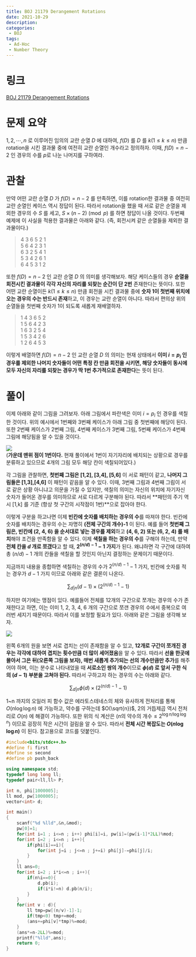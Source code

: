 ```yaml
---
title: BOJ 21179 Derangement Rotations
date: 2021-10-29
description:
categories:
 - BOJ
tags:
 - Ad-Hoc
 - Number Theory
---
```

# 링크
[BOJ 21179 Derangement Rotations](https://www.acmicpc.net/problem/21179)

# 문제 요약
$1, 2, \cdots{}, n$ 로 이루어진 임의의 교란 순열 $D$ 에 대하여, $f(D)$ 를 $D$ 를 $k(1\leq{k}\leq{n})$ 만큼 rotation을 시킨 결과물 중에 여전히 교란 순열인 개수라고 정의하자. 이때, $f(D)=n-2$ 인 경우의 수를 $p$로 나눈 나머지를 구하여라.   

# 관찰
만약 어떤 교란 순열 $D$ 가 $f(D)=n-2$ 를 만족하면, 이를 rotation한 결과물 중 여전히 교란 순열인 케이스 역시 정답이 된다. 따라서 rotation을 했을 때 서로 같은 순열을 제외한 경우의 수 $S$ 를 세고, $S\times{(n-2)}\pmod{p}$ 를 하면 정답이 나올 것이다. 두번째 예제에 이 사실을 적용한 결과물은 아래와 같다. (즉, 회전시켜 같은 순열들을 제외한 결과물이다.)   

> 4 3 6 5 2 1   
> 5 6 4 2 3 1   
> 6 3 2 5 4 1   
> 5 3 4 2 6 1   
> 6 4 5 3 1 2   

또한 $f(D)=n-2$ 인 교란 순열 $D$ 의 의미를 생각해보자. 해당 케이스들의 경우 **순열을 회전시킨 결과물이 각각 자신의 자리를 되찾는 순간이 단 2번** 존재한다는 뜻이다. 또한 어떤 교란 순열이든 $k(1\leq{k}\leq{n})$ 만큼 회전을 시킨 결과물 중에 **숫자 1이 첫번째 위치에 오는 경우의 수는 반드시 존재**하고, 이 경우는 교란 순열이 아니다. 따라서 편의상 위의 순열들을 첫번째 숫자가 1이 되도록 새롭게 재배열하자.   

> 1 4 3 6 5 2   
> 1 5 6 4 2 3   
> 1 6 3 2 5 4   
> 1 5 3 4 2 6   
> 1 2 6 4 5 3   

이렇게 배열하면 $f(D)=n-2$ 인 교란 순열 $D$ 의 의미는 현재 상태에서 **이미 $i=p_i$ 인 경우를 제외한 나머지 숫자들이 어떤 특정 칸 만큼 회전을 시키면, 해당 숫자들이 동시에 모두 자신의 자리를 되찾는 경우가 딱 1번 추가적으로 존재한다**는 뜻이 된다.   

# 풀이
이제 아래와 같이 그림을 그려보자. 아래 그림에서 파란색은 이미 $i=p_i$ 인 경우를 색칠한 것이다. 위의 예시에서 1번째와 3번째 케이스가 아래 그림 중 첫번째에 해당이 된다. 또한 2번째 케이스가 2번째 그림, 4번째 케이스가 3번째 그림, 5번째 케이스가 4번째 그림에 해당됨을 알 수 있을 것이다.   

![](https://ansol4328.github.io/assets/images/posts/BOJ-21179/Colored.png)   
(**가운데 맨위 점이 1번이다.** 현재 풀이에서 1번이 자기자리에 배치되는 상황으로 경우를 분류하고 있으므로 4개의 그림 모두 해당 칸이 색칠되어있다.)   

각 그림을 관찰하면, **첫번째 그림은 [1,2], [3,4], [5,6]** 이 서로 패턴이 같고, **나머지 그림들은 [1,3],[4,6]** 이 패턴이 같음을 알 수 있다. 이때, 3번째 그림과 4번째 그림이 서로 같은 상황 아니냐고 의문을 가질 수 있지만, 색칠의 의미는 자신의 위치에 자기자신 숫자가 들어온 경우를 의미하므로 서로 다르게 구분해야 된다. 따라서 **패턴의 주기 역시 [1,k] 를 기준 (항상 첫 구간의 시작점이 1번)**으로 잡아야 한다.   

이렇게 구분을 하고나면 이제 **빈칸에 숫자를 배치하는 경우의 수**를 따져야 한다. 빈칸에 숫자를 배치하는 경우의 수는 자명히 **(전체 구간의 개수)-1** 이 된다. 예를 들어 **첫번째 그림은, 빈칸에 (2, 4, 6) 을 순서대로 넣는 경우를 제외**하고 **(4, 6, 2) 또는 (6, 2, 4) 를 배치**해야 조건을 만족함을 알 수 있다. 이제 **색칠을 하는 경우의 수**를 구해야 하는데, 만약 **전체 칸을 $d$ 개로 쪼갰다**고 할 때, **$2^{(n/d)-1}-1$ 가지**가 된다. 왜냐하면 각 구간에 대하여 총 $(n/d)-1$ 개의 칸들을 색칠을 할 것인지 아닌지 결정하는 문제이기 때문이다.   

지금까지 내용을 종합하면 색칠하는 경우의 수가 $2^{(n/d)-1}-1$ 가지, 빈칸에 숫자를 적는 경우가 $d-1$ 가지 이므로 아래와 같은 결론이 나온다.   

$$ \displaystyle \sum_{d|n} {(d-1)\times{(2^{(n/d)-1}-1)}} $$   

하지만 여기에는 맹점이 있다. 예를들어 전체를 12개의 구간으로 쪼개는 경우의 수가 존재한다고 하면, 이는 이미 1, 2, 3, 4, 6 개의 구간으로 쪼갠 경우의 수에서 중복으로 여러번 세지기 때문이다. 따라서 이를 보정할 필요가 있다. 아래와 같은 그림을 생각해 보자.   

![](https://ansol4328.github.io/assets/images/posts/BOJ-21179/div_ex.png)   

왼쪽 6개의 원을 보면 서로 겹치는 선이 존재함을 알 수 있고, **12개로 구간이 쪼개진 경우는 각각에 대하여 겹치는 횟수만큼 더 많이 세어졌음**을 알 수 있다. 따라서 **선을 한곳에 몰아서 그은 뒤(오른쪽 그림을 보자), 매번 새롭게 추가되는 선의 개수만큼만 추가**를 해주어야 하며, 이는 분수로 나타내었을 때 **서로소인 쌍의 개수**이므로 **$\phi(d)$ 로 앞서 구한 식의 $(d-1)$ 부분을 고쳐야 된다.** 따라서 구하고자 하는 경우의 수는 아래와 같다.   

$$ \displaystyle \sum_{d|n} {\phi(d)\times{(2^{(n/d)-1}-1)}} $$   

1~n 까지의 오일러 피 함수 값은 에라토스테네스의 체와 유사하게 전처리를 통해 $O(n\log{\log{n}})$ 에 가능하고, 약수를 구하는데 $O(\sqrt{n})$, 2의 거듭제곱 역시 전처리로 $O(n)$ 에 해결이 가능하다. 또한 위의 식 계산은 ($n$의 약수의 개수$\leq 2^{\log{n}/\log{\log{n} } }$) 이므로 굉장히 작은 시간이 걸림을 알 수 있다. 따라서 **전체 시간 복잡도는 $O(n\log{\log{n}})$** 이 된다. 참고용으로 코드를 덧붙인다.   

```cpp
#include<bits/stdc++.h>
#define fi first
#define se second
#define pb push_back

using namespace std;
typedef long long ll;
typedef pair<ll,ll> P;

int n, phi[1000005];
ll mod, pw[1000005];
vector<int> d;

int main()
{
    scanf("%d %lld",&n,&mod);
    pw[0]=1;
    for(int i=1 ; i<=n ; i++) phi[i]=i, pw[i]=(pw[i-1]*2LL)%mod;
    for(int i=2 ; i<=n ; i++){
        if(phi[i]==i){
            for(int j=i ; j<=n ; j+=i) phi[j]-=phi[j]/i;
        }
    }
    ll ans=0;
    for(int i=2 ; i*i<=n ; i++){
        if(n%i==0){
            d.pb(i);
            if(i*i!=n) d.pb(n/i);
        }
    }
    for(int v : d){
        ll tmp=pw[(n/v)-1]-1;
        if(tmp<0) tmp+=mod;
        (ans+=phi[v]*tmp)%=mod;
    }
    (ans*=n-2LL)%=mod;
    printf("%lld",ans);
    return 0;
}
```